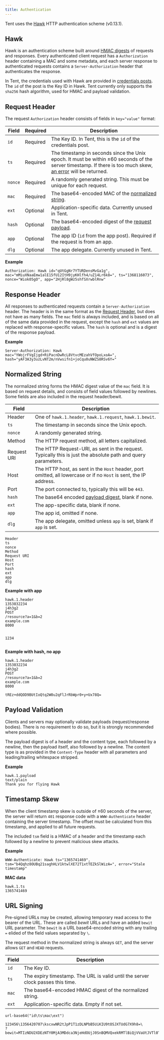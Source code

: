 ```yaml
---
title: Authentication
---
```


Tent uses the [Hawk](https://github.com/hueniverse/hawk) HTTP authentication
scheme (v0.13.1).

## Hawk

Hawk is an authentication scheme built around [HMAC
digests](https://en.wikipedia.org/wiki/HMAC) of requests and responses. Every
authenticated client request has a `Authorization` header containing a MAC and
some metadata, and each server response to authenticated requests contains
a `Server-Authorization` header that authenticates the response.

In Tent, the credentials used with Hawk are provided in [credentials
posts](/docs/post-types#credentials). The `id` of the post is the Key ID in
Hawk. Tent currently only supports the `sha256` hash algorithm, used for HMAC
and payload validation.

## Request Header

The request `Authorization` header consists of fields in `key="value"` format:

| Field | Required | Description |
| ----- | -------- | ----------- |
| `id` | Required | The Key ID. In Tent, this is the `id` of the credentials post. |
| `ts` | Required | The timestamp in seconds since the Unix epoch. It must be within ±60 seconds of the server timestamp. If there is too much skew, [an error](#timestamp-skew) will be returned. |
| `nonce` | Required | A randomly generated string. This must be unique for each request. |
| `mac` | Required | The base64-encoded MAC of the [normalized string](#normalized-string). |
| `ext` | Optional | Application-specific data. Currently unused in Tent. |
| `hash` | Optional | The base64-encoded digest of the [request payload](#payload-validation). |
| `app` | Optional | The app ID (`id` from the app post). Required if the request is from an app. |
| `dlg` | Optional | The app delegate. Currently unused in Tent. |

**Example**

```text
Authorization: Hawk id="qUtGgNr7YTURDensMvGa1g", mac="mMiuXNaaEmw1alE15fU12ItH9jyKHlfh4/uZ14Lr6k8=", ts="1368116073", nonce="Wiok05gO", app="2HjRl8gWz5shfSXrwblRnw"
```

## Response Header

All responses to authenticated requests contain a `Server-Authorization` header.
The header is in the same format as the [Request Header](#request-header), but
does not have as many fields. The `mac` field is always included, and is based
on all of the same data provided in the request, except the `hash` and `ext`
values are replaced with response-specific values. The `hash` is optional and is
a digest of the response payload.

**Example**

```text
Server-Authorization: Hawk mac="YWojrFVgIjgd+RiPacnDwRcL8VtvcMEzahVfOpoLxoA=", hash="yAF3A3y3uzLvNT2m/nVwsifn1+joCqu0uNWZS8RSv6Y="
```

## Normalized String

The normalized string forms the HMAC digest value of the `mac` field. It is
based on request details, and consists of field values followed by newlines.
Some fields are also included in the request header/bewit.

| Field | Description |
| ----- | ----------- |
| Header | One of `hawk.1.header`, `hawk.1.request`, `hawk.1.bewit`. |
| `ts` | The timestamp in seconds since the Unix epoch. |
| `nonce` | A randomly generated string. |
| Method | The HTTP request method, all letters capitalized. |
| Request URI | The HTTP Request-URI, as sent in the request. Typically this is just the absolute path and query parameters. |
| Host | The HTTP host, as sent in the `Host` header, port omitted, all lowercase or if no `Host` is sent, the IP address. |
| Port | The port connected to, typically this will be `443`. |
| `hash` | The base64 encoded [payload digest](#payload-validation), blank if none. |
| `ext` | The app-specific data, blank if none. |
| `app` | The app id, omitted if none. |
| `dlg` | The app delegate, omitted unless `app` is set, blank if `app` is set. |

```text
Header
ts
nonce
Method
Request URI
Host
Port
hash
ext
app
dlg

```

**Example with app**

```text
hawk.1.header
1353832234
j4h3g2
POST
/resource?a=1&b=2
example.com
8000


1234


```

**Example with hash, no app**

```text
hawk.1.header
1353832234
j4h3g2
POST
/resource?a=1&b=2
example.com
8000

tREz+ddQOD9BUtIoQtq2W0u2qFlJrRbWpr0+y+Ux78Q=

```


## Payload Validation

Clients and servers may optionally validate payloads (request/response bodies).
There is no requirement to do so, but it is strongly recommended where possible.

The payload digest is of a header and the content type, each followed by
a newline, then the payload itself, also followed by a newline. The content type
is as provided in the `Content-Type` header with all parameters and
leading/trailing whitespace stripped.

**Example**

```text
hawk.1.payload
text/plain
Thank you for flying Hawk

```

## Timestamp Skew

When the client timestamp skew is outside of ±60 seconds of the server, the
server will return `401` response code with a `WWW-Authenticate` header
containing the server timestamp. The offset must be calculated from this
timestamp, and applied to all future requests.

The included `tsm` field is a HMAC of a header and the timestamp each followed
by a newline to prevent malicious skew attacks.

**Example**

```text
WWW-Authenticate: Hawk ts="1365741469", tsm="b4Qqhz8OUBq21saghHLV1ktwlXE72T1xtTEZkSlWizA=", error="Stale timestamp"
```

**MAC data**

```text
hawk.1.ts
1365741469

```

## URL Signing

Pre-signed URLs may be created, allowing temporary read access to the bearer of
the URL. These are called *bewit* URLs and have an added `bewit` URL parameter.
The `bewit` is a URL base64-encoded string with any trailing `=` elided of the
field values separated by `\`.

The request method in the normalized string is always `GET`, and the server
allows `GET` and `HEAD` requests.

| Field | Description |
| ----- | ----------- |
| `id` | The Key ID. |
| `ts` | The expiry timestamp. The URL is valid until the server clock passes this time. |
| `mac` | The base64-encoded HMAC digest of the normalized string. |
| `ext` | Application-specific data. Empty if not set. |

```text
url-base64("id\ts\mac\ext")
```

```text
123456\1356420707\kscxwNR2tJpP1T1zDLNPbB5UiKIU9tOSJXTUdG7X9h8=\
?bewit=MTIzNDU2XDEzNTY0MjA3MDdca3NjeHdOUjJ0SnBQMVQxekRMTlBiQjVVaUtJVTl0T1NKWFRVZEc3WDloOD1c
```
